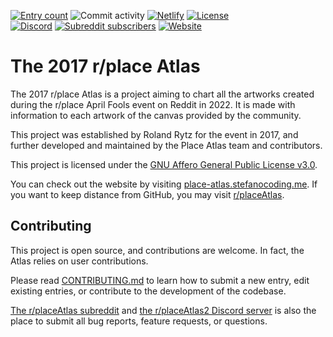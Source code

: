 [![Entry count](https://img.shields.io/badge/dynamic/json?color=blue&label=entries&query=%24.length&url=https%3A%2F%2Fgithub.com%2FplaceAtlas%2Fatlas-2017%2Fblob%2Fmaster%2Fweb%2Fatlas.json%3Fraw%3Dtrue)](https://2017.place-atlas.stefanocoding.me/)
![Commit activity](https://img.shields.io/github/commit-activity/w/placeAtlas/atlas)
[![Netlify](https://img.shields.io/netlify/1e7291ce-0680-45ed-9843-47a32a992bbb?logo=netlify&logoColor=white)](https://app.netlify.com/sites/place-atlas/deploys)
[![License](https://img.shields.io/github/license/placeAtlas/atlas)](https://github.com/placeAtlas/atlas-2017/blob/master/LICENSE)  
[![Discord](https://img.shields.io/discord/960791635342524496?color=%235865F2&logo=discord&logoColor=white)](https://discord.gg/pJkm23b2nA)
[![Subreddit subscribers](https://img.shields.io/reddit/subreddit-subscribers/placeAtlas?color=%23FF4500&label=r%2FplaceAtlas&logo=reddit&logoColor=white)](https://www.reddit.com/r/placeAtlas/)
[![Website](https://img.shields.io/static/v1?label=website&message=place-atlas.stefanocoding.me&color=blue)](https://2017.place-atlas.stefanocoding.me/)

# The 2017 r/place Atlas

The 2017 r/place Atlas is a project aiming to chart all the artworks created during the r/place April Fools event on Reddit in 2022. It is made with information to each artwork of the canvas provided by the community.

This project was established by Roland Rytz for the event in 2017, and further developed and maintained by the Place Atlas team and contributors. 

This project is licensed under the [GNU Affero General Public License v3.0](LICENSE).

You can check out the website by visiting [place-atlas.stefanocoding.me](https://2017.place-atlas.stefanocoding.me/). If you want to keep distance from GitHub, you may visit [r/placeAtlas](https://www.reddit.com/r/placeAtlas/).

## Contributing

This project is open source, and contributions are welcome. In fact, the Atlas relies on user contributions.

Please read [CONTRIBUTING.md](CONTRIBUTING.md) to learn how to submit a new entry, edit existing entries, or contribute to the development of the codebase.

[The r/placeAtlas subreddit](https://reddit.com/r/placeAtlas/) and [the r/placeAtlas2 Discord server](https://discord.gg/pJkm23b2nA) is also the place to submit all bug reports, feature requests, or questions.